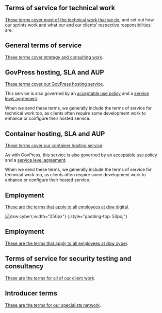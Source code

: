 ## Terms of service for technical work

[These terms cover most of the technical work that we do](/technical_terms.md.html), and set out how our sprints work and what our and our clients' respective responsibilities are.

## General terms of service

[These terms cover strategy and consulting work](/general.md.html).

## GovPress hosting, SLA and AUP

[These terms cover our GovPress hosting service](/govpress.md.html).

This service is also governed by an [acceptable use policy](./acceptable_usage.md.html) and a [service level agreement](service_level_agreement.md.html).

When we send these terms, we generally include the terms of service for technical work too, as clients often require some development work to enhance or configure their hosted service.

## Container hosting, SLA and AUP

[These terms cover our container hosting service](/container-terms.md.html).

As with GovPress, this service is also governed by an [acceptable use policy](./acceptable_usage.md.html) and a [service level agreement](service_level_agreement.md.html).

When we send these terms, we generally include the terms of service for technical work too, as clients often require some development work to enhance or configure their hosted service.

## Employment

[These are the terms that apply to all employees at dxw digital](/employment.md.html).


![dxw cyber](assets/dxw-cyber-logo.png){:width="250px"}
{:style="padding-top: 50px;"}

## Employment

[These are the terms that apply to all employees at dxw cyber](/employment-cyber.md.html).

## Terms of service for security testing and consultancy

[These are the terms for all of our client work](/general-cyber.md.html).

## Introducer terms

[These are the terms for our specialists network](/affiliates.md.html).
